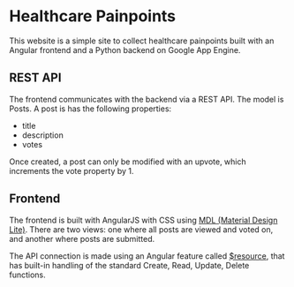 # Healthcare Painpoints
This website is a simple site to collect healthcare painpoints built with an Angular frontend and a Python backend on Google App Engine.

## REST API
The frontend communicates with the backend via a REST API. The model is Posts. A post is has the following properties:
- title
- description
- votes

Once created, a post can only be modified with an upvote, which increments the vote property by 1.

## Frontend
The frontend is built with AngularJS with CSS using <a href='https://getmdl.io/'>MDL (Material Design Lite)</a>. There are two views: one where all posts are viewed and voted on, and another where posts are submitted.

The API connection is made using an Angular feature called <a href='https://docs.angularjs.org/api/ngResource/service/$resource'>$resource</a>, that has built-in handling of the standard Create, Read, Update, Delete functions.
